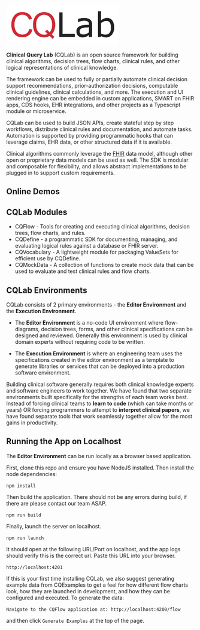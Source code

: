 <img src="cqlab-full-name.png" width="300">

**Clinical Query Lab** (CQLab) is an open source framework for building clinical algorithms, decision trees, flow charts, clinical rules, and other logical representations of clinical knowledge.

The framework can be used to fully or partially automate clinical decision support recommendations, prior-authorization decisions, computable clinical guidelines, clinical calculations, and more. The execution and UI rendering engine can be embedded in custom applications, SMART on FHIR apps, CDS hooks, EHR integrations, and other projects as a Typescript module or microservice.

CQLab can be used to build JSON APIs, create stateful step by step workflows, distribute clinical rules and documentation, and automate tasks. Automation is supported by providing programmatic hooks that can leverage claims, EHR data, or other structured data if it is available.

Clinical algorithms commonly leverage the [FHIR](https://www.hl7.org/fhir/) data model, although other open or proprietary data models can be used as well. The SDK is modular and composable for flexibility, and allows abstract implementations to be plugged in to support custom requirements.

## Online Demos

## CQLab Modules

- CQFlow - Tools for creating and executing clinical algorithms, decision trees, flow charts, and rules.
- CQDefine - a programmatic SDK for documenting, managing, and evaluating logical rules against a database or FHIR server.
- CQVocabulary - A lightweight module for packaging ValueSets for efficient use by CQDefine.
- CQMockData - A collection of functions to create mock data that can be used to evaluate and test clinical rules and flow charts.

## CQLab Environments

CQLab consists of 2 primary environments - the **Editor Environment** and the **Execution Environment**.

- The **Editor Environment** is a no-code UI environment where flow-diagrams, decision trees, forms, and other clinical specifications can be designed and reviewed. Generally this environment is used by clinical domain experts without requiring code to be written.

- The **Execution Environment** is where an engineering team uses the specifications created in the editor environment as a template to generate libraries or services that can be deployed into a production software environment.

Building clinical software generally requires both clinical knowledge experts and software engineers to work together. We have found that two separate environments built specifically for the strengths of each team works best. Instead of forcing clinical teams to **learn to code** (which can take months or years) OR forcing programmers to attempt to **interpret clinical papers**, we have found separate tools that work seamlessly together allow for the most gains in productivity.

## Running the App on Localhost

The **Editor Environment** can be run locally as a browser based application.

First, clone this repo and ensure you have NodeJS installed. Then install the node dependencies:

```
npm install
```

Then build the application. There should not be any errors during build, if there are please contact our team ASAP.

```
npm run build
```

Finally, launch the server on localhost.

```
npm run launch
```

It should open at the following URL/Port on localhost, and the app logs should verify this is the correct url. Paste this URL into your browser.

```
http://localhost:4201
```

If this is your first time installing CQLab, we also suggest generating example data from CQExamples to get a feel for how different flow charts look, how they are launched in development, and how they can be configured and executed. To generate the data:

```
Navigate to the CQFlow application at: http://localhost:4200/flow
```

and then click `Generate Examples` at the top of the page.
